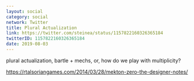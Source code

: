 ```yaml
---
layout: social
category: social
network: Twitter
title: Plural Actualization
link: https://twitter.com/steinea/status/1157822160326365184
twitterID: 1157822160326365184
date: 2019-08-03
---
```


plural actualization, bartle + mechs, or, how do we play with multiplicity?

<https://rtalsoriangames.com/2014/03/28/mekton-zero-the-designer-notes/>
